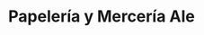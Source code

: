 ---
title: "Papelería y Mercería Ale"
url: /ciudad-de-mexico/papeleria-y-merceria-ale/
shop: Schreibwaren
---